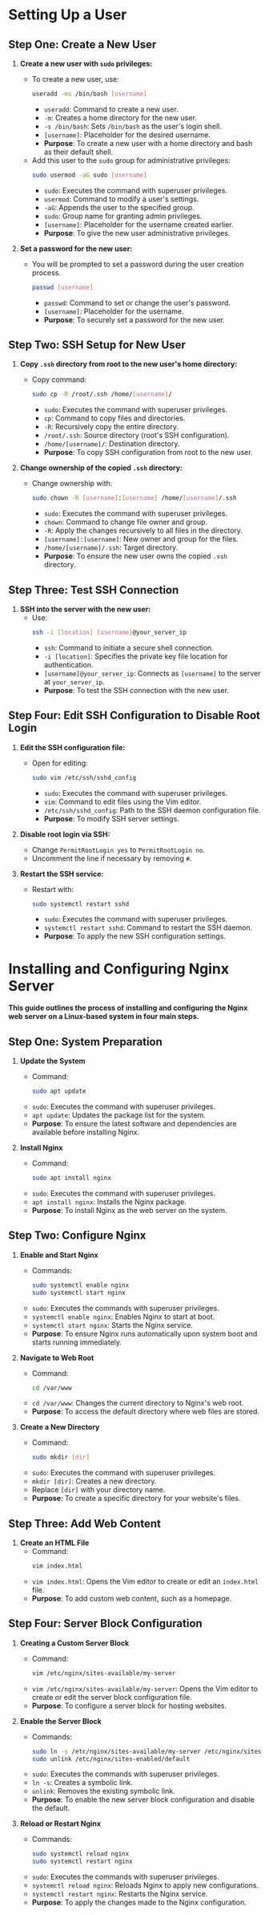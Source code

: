 # Setting Up a User
## Step One: Create a New User

1. **Create a new user with `sudo` privileges:**
   - To create a new user, use:
     ```bash
     useradd -ms /bin/bash [username]
     ```
     - `useradd`: Command to create a new user.
     - `-m`: Creates a home directory for the new user.
     - `-s /bin/bash`: Sets `/bin/bash` as the user's login shell.
     - `[username]`: Placeholder for the desired username.
     - **Purpose**: To create a new user with a home directory and bash as their default shell.
   - Add this user to the `sudo` group for administrative privileges:
     ```bash
     sudo usermod -aG sudo [username]
     ```
     - `sudo`: Executes the command with superuser privileges.
     - `usermod`: Command to modify a user's settings.
     - `-aG`: Appends the user to the specified group.
     - `sudo`: Group name for granting admin privileges.
     - `[username]`: Placeholder for the username created earlier.
     - **Purpose**: To give the new user administrative privileges.

2. **Set a password for the new user:**
   - You will be prompted to set a password during the user creation process.
     ```bash
     passwd [username]
     ```
     - `passwd`: Command to set or change the user's password.
     - `[username]`: Placeholder for the username.
     - **Purpose**: To securely set a password for the new user.

## Step Two: SSH Setup for New User

1. **Copy `.ssh` directory from root to the new user's home directory:**
   - Copy command:
     ```bash
     sudo cp -R /root/.ssh /home/[username]/
     ```
     - `sudo`: Executes the command with superuser privileges.
     - `cp`: Command to copy files and directories.
     - `-R`: Recursively copy the entire directory.
     - `/root/.ssh`: Source directory (root's SSH configuration).
     - `/home/[username]/`: Destination directory.
     - **Purpose**: To copy SSH configuration from root to the new user.

2. **Change ownership of the copied `.ssh` directory:**
   - Change ownership with:
     ```bash
     sudo chown -R [username]:[username] /home/[username]/.ssh
     ```
     - `sudo`: Executes the command with superuser privileges.
     - `chown`: Command to change file owner and group.
     - `-R`: Apply the changes recursively to all files in the directory.
     - `[username]:[username]`: New owner and group for the files.
     - `/home/[username]/.ssh`: Target directory.
     - **Purpose**: To ensure the new user owns the copied `.ssh` directory.

## Step Three: Test SSH Connection

1. **SSH into the server with the new user:**
   - Use:
     ```bash
     ssh -i [location] [username]@your_server_ip
     ```
     - `ssh`: Command to initiate a secure shell connection.
     - `-i [location]`: Specifies the private key file location for authentication.
     - `[username]@your_server_ip`: Connects as `[username]` to the server at `your_server_ip`.
     - **Purpose**: To test the SSH connection with the new user.

## Step Four: Edit SSH Configuration to Disable Root Login

1. **Edit the SSH configuration file:**
   - Open for editing:
     ```bash
     sudo vim /etc/ssh/sshd_config
     ```
     - `sudo`: Executes the command with superuser privileges.
     - `vim`: Command to edit files using the Vim editor.
     - `/etc/ssh/sshd_config`: Path to the SSH daemon configuration file.
     - **Purpose**: To modify SSH server settings.

2. **Disable root login via SSH:**
   - Change `PermitRootLogin yes` to `PermitRootLogin no`.
   - Uncomment the line if necessary by removing `#`.

3. **Restart the SSH service:**
   - Restart with:
     ```bash
     sudo systemctl restart sshd
     ```
     - `sudo`: Executes the command with superuser privileges.
     - `systemctl restart sshd`: Command to restart the SSH daemon.
     - **Purpose**: To apply the new SSH configuration settings.



# Installing and Configuring Nginx Server

**This guide outlines the process of installing and configuring the Nginx web server on a Linux-based system in four main steps.**

## Step One: System Preparation

1. **Update the System**
   - Command:
     ```bash
     sudo apt update
     ```
   - `sudo`: Executes the command with superuser privileges.
   - `apt update`: Updates the package list for the system.
   - **Purpose**: To ensure the latest software and dependencies are available before installing Nginx.

2. **Install Nginx**
   - Command:
     ```bash
     sudo apt install nginx
     ```
   - `sudo`: Executes the command with superuser privileges.
   - `apt install nginx`: Installs the Nginx package.
   - **Purpose**: To install Nginx as the web server on the system.

## Step Two: Configure Nginx

1. **Enable and Start Nginx**
   - Commands:
     ```bash
     sudo systemctl enable nginx
     sudo systemctl start nginx
     ```
   - `sudo`: Executes the commands with superuser privileges.
   - `systemctl enable nginx`: Enables Nginx to start at boot.
   - `systemctl start nginx`: Starts the Nginx service.
   - **Purpose**: To ensure Nginx runs automatically upon system boot and starts running immediately.

2. **Navigate to Web Root**
   - Command:
     ```bash
     cd /var/www
     ```
   - `cd /var/www`: Changes the current directory to Nginx's web root.
   - **Purpose**: To access the default directory where web files are stored.

3. **Create a New Directory**
   - Command:
     ```bash
     sudo mkdir [dir]
     ```
   - `sudo`: Executes the command with superuser privileges.
   - `mkdir [dir]`: Creates a new directory.
   - Replace `[dir]` with your directory name.
   - **Purpose**: To create a specific directory for your website's files.

## Step Three: Add Web Content

1. **Create an HTML File**
   - Command:
     ```bash
     vim index.html
     ```
   - `vim index.html`: Opens the Vim editor to create or edit an `index.html` file.
   - **Purpose**: To add custom web content, such as a homepage.

## Step Four: Server Block Configuration

1. **Creating a Custom Server Block**
   - Command:
     ```bash
     vim /etc/nginx/sites-available/my-server
     ```
   - `vim /etc/nginx/sites-available/my-server`: Opens the Vim editor to create or edit the server block configuration file.
   - **Purpose**: To configure a server block for hosting websites.

2. **Enable the Server Block**
   - Commands:
     ```bash
     sudo ln -s /etc/nginx/sites-available/my-server /etc/nginx/sites-enabled/
     sudo unlink /etc/nginx/sites-enabled/default
     ```
   - `sudo`: Executes the commands with superuser privileges.
   - `ln -s`: Creates a symbolic link.
   - `unlink`: Removes the existing symbolic link.
   - **Purpose**: To enable the new server block configuration and disable the default.

3. **Reload or Restart Nginx**
   - Commands:
     ```bash
     sudo systemctl reload nginx
     sudo systemctl restart nginx
     ```
   - `sudo`: Executes the commands with superuser privileges.
   - `systemctl reload nginx`: Reloads Nginx to apply new configurations.
   - `systemctl restart nginx`: Restarts the Nginx service.
   - **Purpose**: To apply the changes made to the Nginx configuration.



